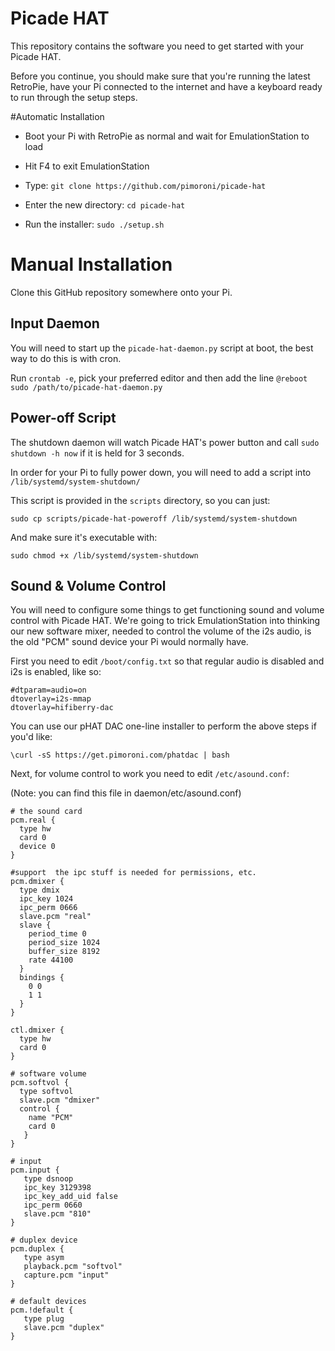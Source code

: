 # Picade HAT

This repository contains the software you need to get started with your Picade HAT.

Before you continue, you should make sure that you're running the latest RetroPie, have your Pi connected to the internet and have a keyboard ready to run through the setup steps.

#Automatic Installation

* Boot your Pi with RetroPie as normal and wait for EmulationStation to load

* Hit F4 to exit EmulationStation

* Type: `git clone https://github.com/pimoroni/picade-hat`

* Enter the new directory: `cd picade-hat`

* Run the installer: `sudo ./setup.sh`

# Manual Installation

Clone this GitHub repository somewhere onto your Pi.

## Input Daemon

You will need to start up the `picade-hat-daemon.py` script at boot, the best way to do this is with cron.

Run `crontab -e`, pick your preferred editor and then add the line `@reboot sudo /path/to/picade-hat-daemon.py`

## Power-off Script

The shutdown daemon will watch Picade HAT's power button and call `sudo shutdown -h now` if it is held for 3 seconds.

In order for your Pi to fully power down, you will need to add a script into `/lib/systemd/system-shutdown/`

This script is provided in the `scripts` directory, so you can just:

```
sudo cp scripts/picade-hat-poweroff /lib/systemd/system-shutdown
```

And make sure it's executable with:

```
sudo chmod +x /lib/systemd/system-shutdown
```

## Sound & Volume Control

You will need to configure some things to get functioning sound and volume control with Picade HAT. We're going to trick EmulationStation into thinking our new software mixer, needed to control the volume of the i2s audio, is the old "PCM" sound device your Pi would normally have.

First you need to edit `/boot/config.txt` so that regular audio is disabled and i2s is enabled, like so:

```
#dtparam=audio=on
dtoverlay=i2s-mmap
dtoverlay=hifiberry-dac
```

You can use our pHAT DAC one-line installer to perform the above steps if you'd like:

```
\curl -sS https://get.pimoroni.com/phatdac | bash
```

Next, for volume control to work you need to edit `/etc/asound.conf`:

(Note: you can find this file in daemon/etc/asound.conf)

```
# the sound card
pcm.real {
  type hw
  card 0
  device 0
}

#support  the ipc stuff is needed for permissions, etc.
pcm.dmixer {
  type dmix
  ipc_key 1024
  ipc_perm 0666
  slave.pcm "real"
  slave {
    period_time 0
    period_size 1024
    buffer_size 8192
    rate 44100
  }
  bindings {
    0 0
    1 1
  }
}

ctl.dmixer {
  type hw
  card 0
}

# software volume
pcm.softvol {
  type softvol
  slave.pcm "dmixer"
  control {
    name "PCM"
    card 0
   }
}

# input
pcm.input {
   type dsnoop
   ipc_key 3129398
   ipc_key_add_uid false
   ipc_perm 0660
   slave.pcm "810"
}

# duplex device
pcm.duplex {
   type asym
   playback.pcm "softvol"
   capture.pcm "input"
}

# default devices
pcm.!default {
   type plug
   slave.pcm "duplex"
}
```
